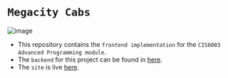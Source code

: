 # `Megacity Cabs`

![image](https://github.com/user-attachments/assets/0849800f-19b5-414d-bcc3-5f15560eb56e)


- This repository contains the `frontend implementation` for the `CIS6003` `Advanced Programming module.`  
-  The `backend` for this project can be found in [here](https://github.com/DamianRavinduPeiris/mega-city-cabs-backend).
-  The `site` is live [here](https://mega-city-cabs-frontend.onrender.com).
